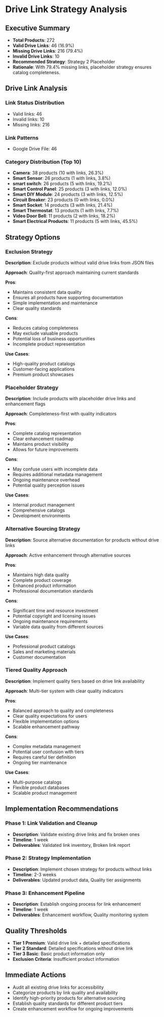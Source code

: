 # Drive Link Strategy Analysis

## Executive Summary

- **Total Products**: 272
- **Valid Drive Links**: 46 (16.9%)
- **Missing Drive Links**: 216 (79.4%)
- **Invalid Drive Links**: 10
- **Recommended Strategy**: Strategy 2 Placeholder
- **Rationale**: With 79.4% missing links, placeholder strategy ensures catalog completeness.

## Drive Link Analysis

### Link Status Distribution
- Valid links: 46
- Invalid links: 10
- Missing links: 216

### Link Patterns
- Google Drive File: 46

### Category Distribution (Top 10)

- **Camera**: 38 products (10 with links, 26.3%)
- **Smart Sensor**: 26 products (1 with links, 3.8%)
- **smart switch**: 26 products (5 with links, 19.2%)
- **Smart Control Panel**: 25 products (3 with links, 12.0%)
- **Smart DIY Module**: 24 products (3 with links, 12.5%)
- **Circuit Breaker**: 23 products (0 with links, 0.0%)
- **Smart Socket**: 14 products (3 with links, 21.4%)
- **Smart Thermostat**: 13 products (1 with links, 7.7%)
- **Video Door Bell**: 11 products (2 with links, 18.2%)
- **Smart Electrical Products**: 11 products (5 with links, 45.5%)

## Strategy Options

### Exclusion Strategy

**Description**: Exclude products without valid drive links from JSON files

**Approach**: Quality-first approach maintaining current standards

**Pros**:
- Maintains consistent data quality
- Ensures all products have supporting documentation
- Simple implementation and maintenance
- Clear quality standards

**Cons**:
- Reduces catalog completeness
- May exclude valuable products
- Potential loss of business opportunities
- Incomplete product representation

**Use Cases**:
- High-quality product catalogs
- Customer-facing applications
- Premium product showcases

### Placeholder Strategy

**Description**: Include products with placeholder drive links and enhancement flags

**Approach**: Completeness-first with quality indicators

**Pros**:
- Complete catalog representation
- Clear enhancement roadmap
- Maintains product visibility
- Allows for future improvements

**Cons**:
- May confuse users with incomplete data
- Requires additional metadata management
- Ongoing maintenance overhead
- Potential quality perception issues

**Use Cases**:
- Internal product management
- Comprehensive catalogs
- Development environments

### Alternative Sourcing Strategy

**Description**: Source alternative documentation for products without drive links

**Approach**: Active enhancement through alternative sources

**Pros**:
- Maintains high data quality
- Complete product coverage
- Enhanced product information
- Professional documentation standards

**Cons**:
- Significant time and resource investment
- Potential copyright and licensing issues
- Ongoing maintenance requirements
- Variable data quality from different sources

**Use Cases**:
- Professional product catalogs
- Sales and marketing materials
- Customer documentation

### Tiered Quality Approach

**Description**: Implement quality tiers based on drive link availability

**Approach**: Multi-tier system with clear quality indicators

**Pros**:
- Balanced approach to quality and completeness
- Clear quality expectations for users
- Flexible implementation options
- Scalable enhancement pathway

**Cons**:
- Complex metadata management
- Potential user confusion with tiers
- Requires careful tier definition
- Ongoing tier maintenance

**Use Cases**:
- Multi-purpose catalogs
- Flexible product databases
- Scalable product management

## Implementation Recommendations

### Phase 1: Link Validation and Cleanup

- **Description**: Validate existing drive links and fix broken ones
- **Timeline**: 1 week
- **Deliverables**: Validated link inventory, Broken link report

### Phase 2: Strategy Implementation

- **Description**: Implement chosen strategy for products without links
- **Timeline**: 2-3 weeks
- **Deliverables**: Updated product data, Quality tier assignments

### Phase 3: Enhancement Pipeline

- **Description**: Establish ongoing process for link enhancement
- **Timeline**: 1 week
- **Deliverables**: Enhancement workflow, Quality monitoring system

## Quality Thresholds

- **Tier 1 Premium**: Valid drive link + detailed specifications
- **Tier 2 Standard**: Detailed specifications without drive link
- **Tier 3 Basic**: Basic product information only
- **Exclusion Criteria**: Insufficient product information

## Immediate Actions

- Audit all existing drive links for accessibility
- Categorize products by link quality and availability
- Identify high-priority products for alternative sourcing
- Establish quality standards for different product tiers
- Create enhancement workflow for ongoing improvements
